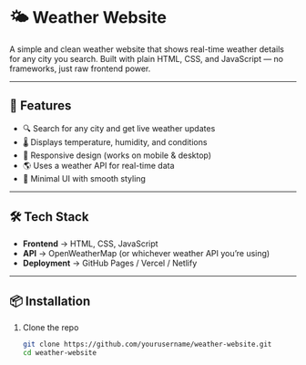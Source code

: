 # 🌤️ Weather Website  

A simple and clean weather website that shows real-time weather details for any city you search. Built with plain HTML, CSS, and JavaScript — no frameworks, just raw frontend power.  

---

## 🚀 Features  
- 🔍 Search for any city and get live weather updates  
- 🌡️ Displays temperature, humidity, and conditions  
- 📱 Responsive design (works on mobile & desktop)  
- 🌎 Uses a weather API for real-time data  
- 🎨 Minimal UI with smooth styling  

---

## 🛠️ Tech Stack  
- **Frontend** → HTML, CSS, JavaScript  
- **API** → OpenWeatherMap (or whichever weather API you’re using)  
- **Deployment** → GitHub Pages / Vercel / Netlify  

---

## 📦 Installation  

1. Clone the repo  
   ```bash
   git clone https://github.com/yourusername/weather-website.git
   cd weather-website
